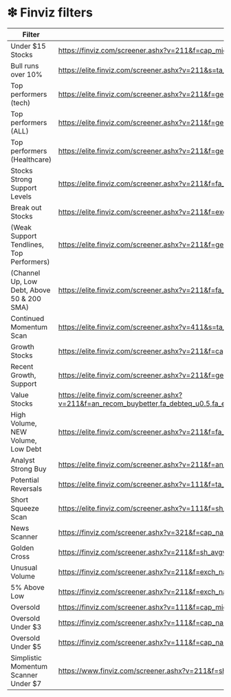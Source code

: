 # ❇ Finviz filters



<table><thead><tr><th width="311">Filter</th><th>Link</th></tr></thead><tbody><tr><td>Under $15 Stocks</td><td><a href="https://finviz.com/screener.ashx?v=211&#x26;f=cap_microover,sh_price_u15,sh_relvol_o1.5,ta_sma20_pa&#x26;ft=4">https://finviz.com/screener.ashx?v=211&#x26;f=cap_microover,sh_price_u15,sh_relvol_o1.5,ta_sma20_pa&#x26;ft=4</a></td></tr><tr><td>Bull runs over 10%</td><td><a href="https://elite.finviz.com/screener.ashx?v=211&#x26;s=ta_topgainers&#x26;f=ta_perf_d10o&#x26;ft=4&#x26;ar=10">https://elite.finviz.com/screener.ashx?v=211&#x26;s=ta_topgainers&#x26;f=ta_perf_d10o&#x26;ft=4&#x26;ar=10</a></td></tr><tr><td>Top performers (tech)</td><td><a href="https://elite.finviz.com/screener.ashx?v=211&#x26;f=geo_usa,sec_technology,sh_avgvol_o500,sh_price_o5,ta_perf_13w20o,ta_perf2_4w10o&#x26;ft=4">https://elite.finviz.com/screener.ashx?v=211&#x26;f=geo_usa,sec_technology,sh_avgvol_o500,sh_price_o5,ta_perf_13w20o,ta_perf2_4w10o&#x26;ft=4</a></td></tr><tr><td>Top performers (ALL)</td><td><a href="https://elite.finviz.com/screener.ashx?v=211&#x26;f=geo_usa,sh_avgvol_o500,sh_price_o5,ta_perf_13w20o,ta_perf2_4w10o&#x26;ft=4">https://elite.finviz.com/screener.ashx?v=211&#x26;f=geo_usa,sh_avgvol_o500,sh_price_o5,ta_perf_13w20o,ta_perf2_4w10o&#x26;ft=4</a></td></tr><tr><td>Top performers (Healthcare)</td><td><a href="https://elite.finviz.com/screener.ashx?v=211&#x26;f=geo_usa,sec_healthcare,sh_avgvol_o500,sh_price_o5,ta_perf_13w20o,ta_perf2_4w10o&#x26;ft=4">https://elite.finviz.com/screener.ashx?v=211&#x26;f=geo_usa,sec_healthcare,sh_avgvol_o500,sh_price_o5,ta_perf_13w20o,ta_perf2_4w10o&#x26;ft=4</a></td></tr><tr><td>Stocks Strong Support Levels</td><td><a href="https://elite.finviz.com/screener.ashx?v=211&#x26;f=fa_curratio_o1.5,fa_debteq_u0.6,fa_pb_u2,fa_pe_o15,ta_pattern_tlsupport2&#x26;ft=3">https://elite.finviz.com/screener.ashx?v=211&#x26;f=fa_curratio_o1.5,fa_debteq_u0.6,fa_pb_u2,fa_pe_o15,ta_pattern_tlsupport2&#x26;ft=3</a></td></tr><tr><td>Break out Stocks</td><td><a href="https://elite.finviz.com/screener.ashx?v=211&#x26;f=exch_nasd,fa_debteq_u1,fa_roe_o20,sh_avgvol_o100,ta_highlow50d_nh,ta_highlow52w_b0to5h,ta_sma20_pa,ta_sma200_pa,ta_sma50_pa&#x26;ft=4">https://elite.finviz.com/screener.ashx?v=211&#x26;f=exch_nasd,fa_debteq_u1,fa_roe_o20,sh_avgvol_o100,ta_highlow50d_nh,ta_highlow52w_b0to5h,ta_sma20_pa,ta_sma200_pa,ta_sma50_pa&#x26;ft=4</a></td></tr><tr><td>(Weak Support Tendlines, Top Performers)</td><td><a href="https://elite.finviz.com/screener.ashx?v=211&#x26;f=geo_usa,sh_avgvol_o500,sh_price_o5,ta_pattern_tlsupport,ta_perf_13w20o,ta_perf2_4w10o&#x26;ft=4">https://elite.finviz.com/screener.ashx?v=211&#x26;f=geo_usa,sh_avgvol_o500,sh_price_o5,ta_pattern_tlsupport,ta_perf_13w20o,ta_perf2_4w10o&#x26;ft=4</a></td></tr><tr><td>(Channel Up, Low Debt, Above 50 &#x26; 200 SMA)</td><td><a href="https://elite.finviz.com/screener.ashx?v=211&#x26;f=fa_debteq_u0.5,sh_avgvol_o100,ta_pattern_channelup2,ta_sma200_pa,ta_sma50_pa&#x26;ft=4">https://elite.finviz.com/screener.ashx?v=211&#x26;f=fa_debteq_u0.5,sh_avgvol_o100,ta_pattern_channelup2,ta_sma200_pa,ta_sma50_pa&#x26;ft=4</a></td></tr><tr><td>Continued Momentum Scan</td><td><a href="https://elite.finviz.com/screener.ashx?v=411&#x26;s=ta_unusualvolume&#x26;f=cap_midunder,sh_avgvol_o50,sh_curvol_o1000,sh_price_u30,sh_relvol_o2,ta_beta_o1,ta_changeopen_u,ta_volatility_wo3&#x26;ft=4&#x26;o=marketcap">https://elite.finviz.com/screener.ashx?v=411&#x26;s=ta_unusualvolume&#x26;f=cap_midunder,sh_avgvol_o50,sh_curvol_o1000,sh_price_u30,sh_relvol_o2,ta_beta_o1,ta_changeopen_u,ta_volatility_wo3&#x26;ft=4&#x26;o=marketcap</a></td></tr><tr><td>Growth Stocks</td><td><a href="https://elite.finviz.com/screener.ashx?v=211&#x26;f=cap_microover,fa_debteq_u0.5,fa_eps5years_o15,fa_epsqoq_o15,fa_epsyoy_o15,fa_estltgrowth_o15,fa_peg_u2,geo_usa,sh_avgvol_o300,sh_price_o10,ta_sma20_sa200,ta_sma50_sa200&#x26;ft=4&#x26;o=-roe">https://elite.finviz.com/screener.ashx?v=211&#x26;f=cap_microover,fa_debteq_u0.5,fa_eps5years_o15,fa_epsqoq_o15,fa_epsyoy_o15,fa_estltgrowth_o15,fa_peg_u2,geo_usa,sh_avgvol_o300,sh_price_o10,ta_sma20_sa200,ta_sma50_sa200&#x26;ft=4&#x26;o=-roe</a></td></tr><tr><td>Recent Growth, Support</td><td><a href="https://elite.finviz.com/screener.ashx?v=211&#x26;f=geo_usa,sh_avgvol_o500,sh_price_o5,ta_pattern_tlsupport,ta_perf_13w20o,ta_perf2_4w10o&#x26;ft=4&#x26;r=41">https://elite.finviz.com/screener.ashx?v=211&#x26;f=geo_usa,sh_avgvol_o500,sh_price_o5,ta_pattern_tlsupport,ta_perf_13w20o,ta_perf2_4w10o&#x26;ft=4&#x26;r=41</a></td></tr><tr><td>Value Stocks</td><td><a href="https://elite.finviz.com/screener.ashx?v=211&#x26;f=geo_usa,sh_avgvol_o500,sh_price_o5,ta_pattern_tlsupport,ta_perf_13w20o,ta_perf2_4w10o&#x26;ft=4&#x26;r=41">https://elite.finviz.com/screener.ashx?v=211&#x26;f=an_recom_buybetter,fa_debteq_u0.5,fa_eps5years_pos,fa_epsyoy_pos,fa_epsyoy1_pos,fa_estltgrowth_pos,fa_ltdebteq_u0.5,fa_pb_u7,fa_peg_u2,fa_ps_u5,fa_roe_pos,fa_sales5years_pos,geo_usa,sh_avgvol_o200,sh_curvol_o200,ta_sma200_pa,ta_sma50_pa&#x26;ft=4</a></td></tr><tr><td>High Volume, NEW Volume, Low Debt</td><td><a href="https://elite.finviz.com/screener.ashx?v=211&#x26;f=fa_debteq_u0.5,sh_avgvol_o500,sh_curvol_o500,sh_relvol_o1.5&#x26;ft=4">https://elite.finviz.com/screener.ashx?v=211&#x26;f=fa_debteq_u0.5,sh_avgvol_o500,sh_curvol_o500,sh_relvol_o1.5&#x26;ft=4</a></td></tr><tr><td>Analyst Strong Buy</td><td><a href="https://elite.finviz.com/screener.ashx?v=211&#x26;f=an_recom_strongbuy,fa_debteq_u0.6,ta_sma200_pa,ta_sma50_pa&#x26;ft=4">https://elite.finviz.com/screener.ashx?v=211&#x26;f=an_recom_strongbuy,fa_debteq_u0.6,ta_sma200_pa,ta_sma50_pa&#x26;ft=4</a></td></tr><tr><td>Potential Reversals</td><td><a href="https://elite.finviz.com/screener.ashx?v=111&#x26;f=ta_perf_d5o,ta_rsi_os30&#x26;ft=3">https://elite.finviz.com/screener.ashx?v=111&#x26;f=ta_perf_d5o,ta_rsi_os30&#x26;ft=3</a></td></tr><tr><td>Short Squeeze Scan</td><td><a href="https://elite.finviz.com/screener.ashx?v=111&#x26;f=sh_short_o20,ta_beta_o3,ta_perf_dup&#x26;ft=4&#x26;ar=10">https://elite.finviz.com/screener.ashx?v=111&#x26;f=sh_short_o20,ta_beta_o3,ta_perf_dup&#x26;ft=4&#x26;ar=10</a></td></tr><tr><td>News Scanner</td><td><a href="https://finviz.com/screener.ashx?v=321&#x26;f=cap_nano,sh_curvol_o0,sh_instown_u30,sh_price_u5,ta_rsi_nob50&#x26;ft=4&#x26;o=sharesfloat">https://finviz.com/screener.ashx?v=321&#x26;f=cap_nano,sh_curvol_o0,sh_instown_u30,sh_price_u5,ta_rsi_nob50&#x26;ft=4&#x26;o=sharesfloat</a></td></tr><tr><td>Golden Cross</td><td><a href="https://finviz.com/screener.ashx?v=211&#x26;f=sh_avgvol_o50,sh_price_u5,ta_sma50_cross200a&#x26;ft=4">https://finviz.com/screener.ashx?v=211&#x26;f=sh_avgvol_o50,sh_price_u5,ta_sma50_cross200a&#x26;ft=4</a></td></tr><tr><td>Unusual Volume</td><td><a href="https://finviz.com/screener.ashx?v=211&#x26;f=exch_nasd,geo_usa,sh_avgvol_u750,sh_curvol_o750,sh_price_1to20&#x26;ta=0&#x26;o=-change">https://finviz.com/screener.ashx?v=211&#x26;f=exch_nasd,geo_usa,sh_avgvol_u750,sh_curvol_o750,sh_price_1to20&#x26;ta=0&#x26;o=-change</a></td></tr><tr><td>5% Above Low</td><td><a href="https://finviz.com/screener.ashx?v=211&#x26;f=exch_nasd,geo_usa,sh_curvol_o300,sh_price_1to20,ta_highlow20d_a5h&#x26;ft=3&#x26;ta=0&#x26;o=-change">https://finviz.com/screener.ashx?v=211&#x26;f=exch_nasd,geo_usa,sh_curvol_o300,sh_price_1to20,ta_highlow20d_a5h&#x26;ft=3&#x26;ta=0&#x26;o=-change</a></td></tr><tr><td>Oversold</td><td><a href="https://finviz.com/screener.ashx?v=111&#x26;f=cap_microover,fa_pc_u5,sh_avgvol_o200,sh_price_u3,ta_rsi_os40&#x26;ft=4">https://finviz.com/screener.ashx?v=111&#x26;f=cap_microover,fa_pc_u5,sh_avgvol_o200,sh_price_u3,ta_rsi_os40&#x26;ft=4</a></td></tr><tr><td>Oversold Under $3</td><td><a href="https://finviz.com/screener.ashx?v=111&#x26;f=cap_nano,sh_avgvol_u1000,sh_curvol_o50,sh_price_u3,sh_relvol_o0.25,ta_beta_o0,ta_rsi_os40&#x26;ft=4&#x26;o=ticker">https://finviz.com/screener.ashx?v=111&#x26;f=cap_nano,sh_avgvol_u1000,sh_curvol_o50,sh_price_u3,sh_relvol_o0.25,ta_beta_o0,ta_rsi_os40&#x26;ft=4&#x26;o=ticker</a></td></tr><tr><td>Oversold Under $5</td><td><a href="https://finviz.com/screener.ashx?v=111&#x26;f=cap_nano,sh_curvol_o0,sh_price_u5,sh_relvol_o0.25,ta_beta_o0,ta_rsi_os40&#x26;ft=4&#x26;o=ticker">https://finviz.com/screener.ashx?v=111&#x26;f=cap_nano,sh_curvol_o0,sh_price_u5,sh_relvol_o0.25,ta_beta_o0,ta_rsi_os40&#x26;ft=4&#x26;o=ticker</a></td></tr><tr><td>Simplistic Momentum Scanner Under $7</td><td><a href="https://www.finviz.com/screener.ashx?v=211&#x26;f=sh_avgvol_o500,sh_price_u7,ta_highlow20d_a5h&#x26;ta=0">https://www.finviz.com/screener.ashx?v=211&#x26;f=sh_avgvol_o500,sh_price_u7,ta_highlow20d_a5h&#x26;ta=0</a></td></tr></tbody></table>

